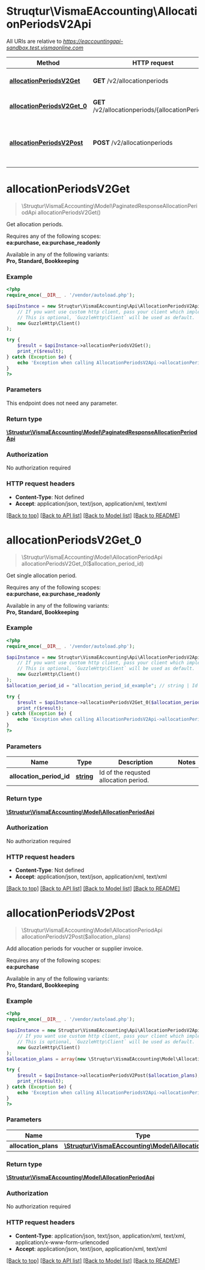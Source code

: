# Struqtur\VismaEAccounting\AllocationPeriodsV2Api

All URIs are relative to *https://eaccountingapi-sandbox.test.vismaonline.com*

Method | HTTP request | Description
------------- | ------------- | -------------
[**allocationPeriodsV2Get**](AllocationPeriodsV2Api.md#allocationPeriodsV2Get) | **GET** /v2/allocationperiods | Get allocation periods.
[**allocationPeriodsV2Get_0**](AllocationPeriodsV2Api.md#allocationPeriodsV2Get_0) | **GET** /v2/allocationperiods/{allocationPeriodId} | Get single allocation period.
[**allocationPeriodsV2Post**](AllocationPeriodsV2Api.md#allocationPeriodsV2Post) | **POST** /v2/allocationperiods | Add allocation periods for voucher or supplier invoice.


# **allocationPeriodsV2Get**
> \Struqtur\VismaEAccounting\Model\PaginatedResponseAllocationPeriodApi allocationPeriodsV2Get()

Get allocation periods.

<p>Requires any of the following scopes: <br><b>ea:purchase, ea:purchase_readonly</b></p><p>Available in any of the following variants: <br><b>Pro, Standard, Bookkeeping</b></p>

### Example
```php
<?php
require_once(__DIR__ . '/vendor/autoload.php');

$apiInstance = new Struqtur\VismaEAccounting\Api\AllocationPeriodsV2Api(
    // If you want use custom http client, pass your client which implements `GuzzleHttp\ClientInterface`.
    // This is optional, `GuzzleHttp\Client` will be used as default.
    new GuzzleHttp\Client()
);

try {
    $result = $apiInstance->allocationPeriodsV2Get();
    print_r($result);
} catch (Exception $e) {
    echo 'Exception when calling AllocationPeriodsV2Api->allocationPeriodsV2Get: ', $e->getMessage(), PHP_EOL;
}
?>
```

### Parameters
This endpoint does not need any parameter.

### Return type

[**\Struqtur\VismaEAccounting\Model\PaginatedResponseAllocationPeriodApi**](../Model/PaginatedResponseAllocationPeriodApi.md)

### Authorization

No authorization required

### HTTP request headers

 - **Content-Type**: Not defined
 - **Accept**: application/json, text/json, application/xml, text/xml

[[Back to top]](#) [[Back to API list]](../../README.md#documentation-for-api-endpoints) [[Back to Model list]](../../README.md#documentation-for-models) [[Back to README]](../../README.md)

# **allocationPeriodsV2Get_0**
> \Struqtur\VismaEAccounting\Model\AllocationPeriodApi allocationPeriodsV2Get_0($allocation_period_id)

Get single allocation period.

<p>Requires any of the following scopes: <br><b>ea:purchase, ea:purchase_readonly</b></p><p>Available in any of the following variants: <br><b>Pro, Standard, Bookkeeping</b></p>

### Example
```php
<?php
require_once(__DIR__ . '/vendor/autoload.php');

$apiInstance = new Struqtur\VismaEAccounting\Api\AllocationPeriodsV2Api(
    // If you want use custom http client, pass your client which implements `GuzzleHttp\ClientInterface`.
    // This is optional, `GuzzleHttp\Client` will be used as default.
    new GuzzleHttp\Client()
);
$allocation_period_id = "allocation_period_id_example"; // string | Id of the requsted allocation period.

try {
    $result = $apiInstance->allocationPeriodsV2Get_0($allocation_period_id);
    print_r($result);
} catch (Exception $e) {
    echo 'Exception when calling AllocationPeriodsV2Api->allocationPeriodsV2Get_0: ', $e->getMessage(), PHP_EOL;
}
?>
```

### Parameters

Name | Type | Description  | Notes
------------- | ------------- | ------------- | -------------
 **allocation_period_id** | [**string**](../Model/.md)| Id of the requsted allocation period. |

### Return type

[**\Struqtur\VismaEAccounting\Model\AllocationPeriodApi**](../Model/AllocationPeriodApi.md)

### Authorization

No authorization required

### HTTP request headers

 - **Content-Type**: Not defined
 - **Accept**: application/json, text/json, application/xml, text/xml

[[Back to top]](#) [[Back to API list]](../../README.md#documentation-for-api-endpoints) [[Back to Model list]](../../README.md#documentation-for-models) [[Back to README]](../../README.md)

# **allocationPeriodsV2Post**
> \Struqtur\VismaEAccounting\Model\AllocationPeriodApi allocationPeriodsV2Post($allocation_plans)

Add allocation periods for voucher or supplier invoice.

<p>Requires any of the following scopes: <br><b>ea:purchase</b></p><p>Available in any of the following variants: <br><b>Pro, Standard, Bookkeeping</b></p>

### Example
```php
<?php
require_once(__DIR__ . '/vendor/autoload.php');

$apiInstance = new Struqtur\VismaEAccounting\Api\AllocationPeriodsV2Api(
    // If you want use custom http client, pass your client which implements `GuzzleHttp\ClientInterface`.
    // This is optional, `GuzzleHttp\Client` will be used as default.
    new GuzzleHttp\Client()
);
$allocation_plans = array(new \Struqtur\VismaEAccounting\Model\AllocationPlan()); // \Struqtur\VismaEAccounting\Model\AllocationPlan[] | 

try {
    $result = $apiInstance->allocationPeriodsV2Post($allocation_plans);
    print_r($result);
} catch (Exception $e) {
    echo 'Exception when calling AllocationPeriodsV2Api->allocationPeriodsV2Post: ', $e->getMessage(), PHP_EOL;
}
?>
```

### Parameters

Name | Type | Description  | Notes
------------- | ------------- | ------------- | -------------
 **allocation_plans** | [**\Struqtur\VismaEAccounting\Model\AllocationPlan[]**](../Model/AllocationPlan.md)|  |

### Return type

[**\Struqtur\VismaEAccounting\Model\AllocationPeriodApi**](../Model/AllocationPeriodApi.md)

### Authorization

No authorization required

### HTTP request headers

 - **Content-Type**: application/json, text/json, application/xml, text/xml, application/x-www-form-urlencoded
 - **Accept**: application/json, text/json, application/xml, text/xml

[[Back to top]](#) [[Back to API list]](../../README.md#documentation-for-api-endpoints) [[Back to Model list]](../../README.md#documentation-for-models) [[Back to README]](../../README.md)

